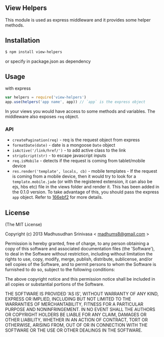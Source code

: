 ## View Helpers

This module is used as express middleware and it provides some helper methods.

## Installation

```sh
$ npm install view-helpers
```

or specify in package.json as dependency

## Usage

with express

```js
var helpers = require('view-helpers')
app.use(helpers('app name', app)) // `app` is the express object
```

In your views you would have access to some methods and variables. The middleware also exposes `req` object.

### API

* `createPagination(req)` - req is the request object from express
* `formatDate(date)` - date is a mongoose `Date` object
* `isActive('/link/href/')` - to add active class to the link
* `stripScript(str)` - to escape javascript inputs
* `req.isMobile` - detects if the request is coming from tablet/mobile device
* `res.render('template', locals, cb)` - mobile templates - If the request is coming from a mobile device, then it would try to look for a `template.mobile.jade` (or with the registered extension, it can also be ejs, hbs etc) file in the views folder and render it. This has been added in the 0.1.0 version. To take advantage of this, you should pass the express `app` object. Refer to [166ebf2](https://github.com/madhums/node-view-helpers/commit/166ebf2#L0L16) for more details.

## License
(The MIT License)

Copyright (c) 2013 Madhusudhan Srinivasa < [madhums8@gmail.com](mailto:madhums8@gmail.com) >

Permission is hereby granted, free of charge, to any person obtaining a copy of this software and associated documentation files (the 'Software'), to deal in the Software without restriction, including without limitation the rights to use, copy, modify, merge, publish, distribute, sublicense, and/or sell copies of the Software, and to permit persons to whom the Software is furnished to do so, subject to the following conditions:

The above copyright notice and this permission notice shall be included in all copies or substantial portions of the Software.

THE SOFTWARE IS PROVIDED 'AS IS', WITHOUT WARRANTY OF ANY KIND, EXPRESS OR IMPLIED, INCLUDING BUT NOT LIMITED TO THE WARRANTIES OF MERCHANTABILITY, FITNESS FOR A PARTICULAR PURPOSE AND NONINFRINGEMENT. IN NO EVENT SHALL THE AUTHORS OR COPYRIGHT HOLDERS BE LIABLE FOR ANY CLAIM, DAMAGES OR OTHER LIABILITY, WHETHER IN AN ACTION OF CONTRACT, TORT OR OTHERWISE, ARISING FROM, OUT OF OR IN CONNECTION WITH THE SOFTWARE OR THE USE OR OTHER DEALINGS IN THE SOFTWARE.

